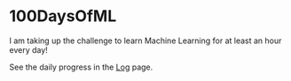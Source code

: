# 100DaysOfML
I am taking up the challenge to learn Machine Learning for at least an hour every day!

See the daily progress in the [Log](https://github.com/jruales/100DaysOfML/blob/master/Log.md) page.
